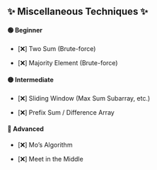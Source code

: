 ## ✨ Miscellaneous Techniques ✨


#### 🟢 Beginner

* [❌] Two Sum (Brute-force)
    
* [❌] Majority Element (Brute-force)
    

#### 🟡 Intermediate

* [❌] Sliding Window (Max Sum Subarray, etc.)
    
* [❌] Prefix Sum / Difference Array
    

#### 🔴 Advanced

* [❌] Mo’s Algorithm
    
* [❌] Meet in the Middle